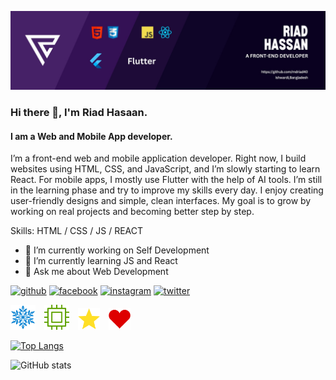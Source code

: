 ![I am a Web and Mobile App developer.](https://github.com/mdriad40/mdriad40/blob/main/Github_Banner.jpg?raw=true)

### Hi there 👋, I'm Riad Hasaan.
#### I am a Web and Mobile App developer.
I’m a front-end web and mobile application developer. Right now, I build websites using HTML, CSS, and JavaScript, and I’m slowly starting to learn React. For mobile apps, I mostly use Flutter with the help of AI tools. I’m still in the learning phase and try to improve my skills every day. I enjoy creating user-friendly designs and simple, clean interfaces. My goal is to grow by working on real projects and becoming better step by step.

Skills: HTML / CSS / JS  / REACT

- 🔭 I’m currently working on Self Development 
- 🌱 I’m currently learning JS and React 
- 💬 Ask me about Web Development 


[<img src='https://cdn.jsdelivr.net/npm/simple-icons@3.0.1/icons/github.svg' alt='github' height='40'>](https://github.com/mdriad40)  [<img src='https://cdn.jsdelivr.net/npm/simple-icons@3.0.1/icons/facebook.svg' alt='facebook' height='40'>](https://www.facebook.com/riad.hassan.06)  [<img src='https://cdn.jsdelivr.net/npm/simple-icons@3.0.1/icons/instagram.svg' alt='instagram' height='40'>](https://www.instagram.com/riad_hass_an/)  [<img src='https://cdn.jsdelivr.net/npm/simple-icons@3.0.1/icons/twitter.svg' alt='twitter' height='40'>](https://twitter.com/riad_hass_an)  

<a href='https://archiveprogram.github.com/'><img src='https://raw.githubusercontent.com/acervenky/animated-github-badges/master/assets/acbadge.gif' width='40' height='40'></a> <a href='https://docs.github.com/en/developers'><img src='https://raw.githubusercontent.com/acervenky/animated-github-badges/master/assets/devbadge.gif' width='40' height='40'></a> <a href='https://stars.github.com/'><img src='https://raw.githubusercontent.com/acervenky/animated-github-badges/master/assets/starbadge.gif' width='35' height='35'></a> <a href='https://docs.github.com/en/github/supporting-the-open-source-community-with-github-sponsors'><img src='https://raw.githubusercontent.com/acervenky/animated-github-badges/master/assets/sponsorbadge.gif' width='35' height='35'></a> 

[![Top Langs](https://github-readme-stats.vercel.app/api/top-langs/?username=mdriad40)](https://github.com/anuraghazra/github-readme-stats)

![GitHub stats](https://github-readme-stats.vercel.app/api?username=mdriad40&show_icons=true)  

